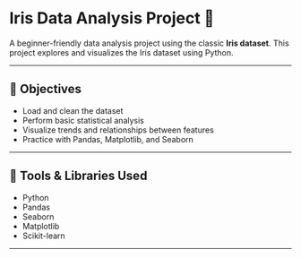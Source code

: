 # Iris Data Analysis Project 🌸

A beginner-friendly data analysis project using the classic **Iris dataset**. This project explores and visualizes the Iris dataset using Python.

---

## 🎯 Objectives

- Load and clean the dataset
- Perform basic statistical analysis
- Visualize trends and relationships between features
- Practice with Pandas, Matplotlib, and Seaborn

---

## 🧰 Tools & Libraries Used

- Python
- Pandas
- Seaborn
- Matplotlib
- Scikit-learn

---
